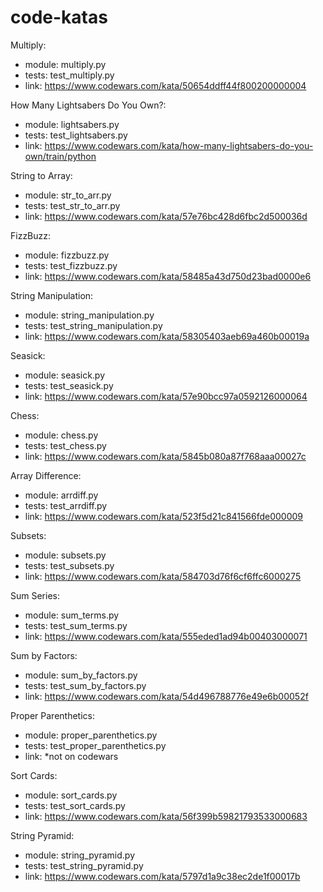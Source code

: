 # code-katas

Multiply:
- module: multiply.py
- tests: test_multiply.py
- link: https://www.codewars.com/kata/50654ddff44f800200000004

How Many Lightsabers Do You Own?:
- module: lightsabers.py
- tests: test_lightsabers.py
- link: https://www.codewars.com/kata/how-many-lightsabers-do-you-own/train/python

String to Array:
- module: str_to_arr.py
- tests: test_str_to_arr.py
- link: https://www.codewars.com/kata/57e76bc428d6fbc2d500036d

FizzBuzz:
- module: fizzbuzz.py
- tests: test_fizzbuzz.py
- link: https://www.codewars.com/kata/58485a43d750d23bad0000e6

String Manipulation:
- module: string_manipulation.py
- tests: test_string_manipulation.py
- link: https://www.codewars.com/kata/58305403aeb69a460b00019a

Seasick:
- module: seasick.py
- tests: test_seasick.py
- link: https://www.codewars.com/kata/57e90bcc97a0592126000064

Chess:
- module: chess.py
- tests: test_chess.py
- link: https://www.codewars.com/kata/5845b080a87f768aaa00027c

Array Difference:
- module: arrdiff.py
- tests: test_arrdiff.py
- link: https://www.codewars.com/kata/523f5d21c841566fde000009

Subsets:
- module: subsets.py
- tests: test_subsets.py
- link: https://www.codewars.com/kata/584703d76f6cf6ffc6000275

Sum Series:
- module: sum_terms.py
- tests: test_sum_terms.py
- link: https://www.codewars.com/kata/555eded1ad94b00403000071

Sum by Factors:
- module: sum_by_factors.py
- tests: test_sum_by_factors.py
- link: https://www.codewars.com/kata/54d496788776e49e6b00052f

Proper Parenthetics:
- module: proper_parenthetics.py
- tests: test_proper_parenthetics.py
- link: *not on codewars

Sort Cards:
- module: sort_cards.py
- tests: test_sort_cards.py
- link: https://www.codewars.com/kata/56f399b59821793533000683

String Pyramid:
- module: string_pyramid.py
- tests: test_string_pyramid.py
- link: https://www.codewars.com/kata/5797d1a9c38ec2de1f00017b
